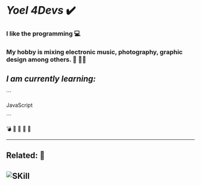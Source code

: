 # *Yoel 4Devs* :heavy_check_mark:

### I like the **programming** :computer:

### My hobby is mixing electronic music, photography, graphic design among others. :musical_keyboard: :musical_score::bicyclist:

## *I am currently learning:* 
´´´

JavaScript

´´´

:bomb: :open_file_folder: :email: :key: :date:

---
## Related: :pushpin:

![SKill](img/Yoel-4devs.png)
---


